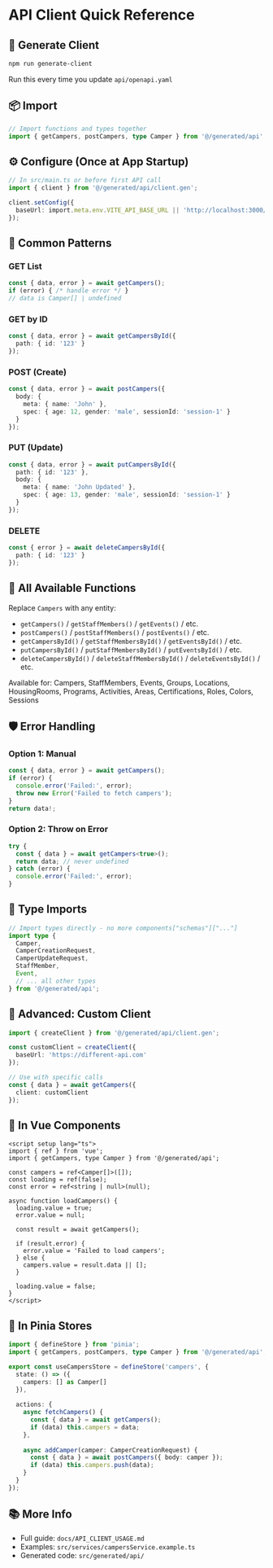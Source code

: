# API Client Quick Reference

## 🔄 Generate Client

```bash
npm run generate-client
```

Run this every time you update `api/openapi.yaml`

## 📦 Import

```typescript
// Import functions and types together
import { getCampers, postCampers, type Camper } from '@/generated/api';
```

## ⚙️ Configure (Once at App Startup)

```typescript
// In src/main.ts or before first API call
import { client } from '@/generated/api/client.gen';

client.setConfig({
  baseUrl: import.meta.env.VITE_API_BASE_URL || 'http://localhost:3000/api'
});
```

## 📖 Common Patterns

### GET List
```typescript
const { data, error } = await getCampers();
if (error) { /* handle error */ }
// data is Camper[] | undefined
```

### GET by ID
```typescript
const { data, error } = await getCampersById({
  path: { id: '123' }
});
```

### POST (Create)
```typescript
const { data, error } = await postCampers({
  body: {
    meta: { name: 'John' },
    spec: { age: 12, gender: 'male', sessionId: 'session-1' }
  }
});
```

### PUT (Update)
```typescript
const { data, error } = await putCampersById({
  path: { id: '123' },
  body: { 
    meta: { name: 'John Updated' },
    spec: { age: 13, gender: 'male', sessionId: 'session-1' }
  }
});
```

### DELETE
```typescript
const { error } = await deleteCampersById({
  path: { id: '123' }
});
```

## 🎯 All Available Functions

Replace `Campers` with any entity:

- `getCampers()` / `getStaffMembers()` / `getEvents()` / etc.
- `postCampers()` / `postStaffMembers()` / `postEvents()` / etc.
- `getCampersById()` / `getStaffMembersById()` / `getEventsById()` / etc.
- `putCampersById()` / `putStaffMembersById()` / `putEventsById()` / etc.
- `deleteCampersById()` / `deleteStaffMembersById()` / `deleteEventsById()` / etc.

Available for: Campers, StaffMembers, Events, Groups, Locations, HousingRooms, Programs, Activities, Areas, Certifications, Roles, Colors, Sessions

## 🛡️ Error Handling

### Option 1: Manual
```typescript
const { data, error } = await getCampers();
if (error) {
  console.error('Failed:', error);
  throw new Error('Failed to fetch campers');
}
return data!;
```

### Option 2: Throw on Error
```typescript
try {
  const { data } = await getCampers<true>();
  return data; // never undefined
} catch (error) {
  console.error('Failed:', error);
}
```

## 📝 Type Imports

```typescript
// Import types directly - no more components["schemas"]["..."]
import type { 
  Camper,
  CamperCreationRequest,
  CamperUpdateRequest,
  StaffMember,
  Event,
  // ... all other types
} from '@/generated/api';
```

## 🔧 Advanced: Custom Client

```typescript
import { createClient } from '@/generated/api/client.gen';

const customClient = createClient({
  baseUrl: 'https://different-api.com'
});

// Use with specific calls
const { data } = await getCampers({ 
  client: customClient 
});
```

## 🎨 In Vue Components

```vue
<script setup lang="ts">
import { ref } from 'vue';
import { getCampers, type Camper } from '@/generated/api';

const campers = ref<Camper[]>([]);
const loading = ref(false);
const error = ref<string | null>(null);

async function loadCampers() {
  loading.value = true;
  error.value = null;
  
  const result = await getCampers();
  
  if (result.error) {
    error.value = 'Failed to load campers';
  } else {
    campers.value = result.data || [];
  }
  
  loading.value = false;
}
</script>
```

## 🏪 In Pinia Stores

```typescript
import { defineStore } from 'pinia';
import { getCampers, postCampers, type Camper } from '@/generated/api';

export const useCampersStore = defineStore('campers', {
  state: () => ({
    campers: [] as Camper[]
  }),
  
  actions: {
    async fetchCampers() {
      const { data } = await getCampers();
      if (data) this.campers = data;
    },
    
    async addCamper(camper: CamperCreationRequest) {
      const { data } = await postCampers({ body: camper });
      if (data) this.campers.push(data);
    }
  }
});
```

## 📚 More Info

- Full guide: `docs/API_CLIENT_USAGE.md`
- Examples: `src/services/campersService.example.ts`
- Generated code: `src/generated/api/`

